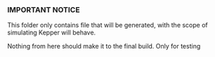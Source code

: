 ### IMPORTANT NOTICE

This folder only contains file that will be generated, with the scope of simulating 
Kepper will behave.

Nothing from here should make it to the final build. Only for testing